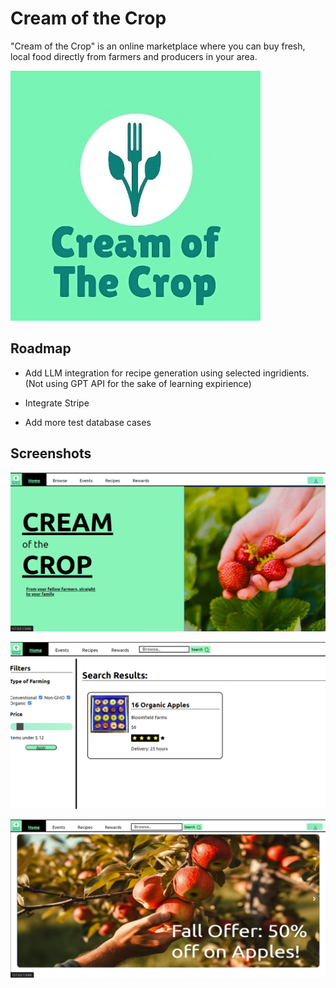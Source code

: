
# Cream of the Crop

"Cream of the Crop" is an online marketplace where you can buy fresh, local food directly from farmers and producers in your area.

![Logo](https://raw.githubusercontent.com/mkhisty/Cream-of-the-Crop/main/cac/static/assets/logo.png)


## Roadmap

- Add LLM integration for recipe generation using selected ingridients. (Not using GPT API for the sake of learning expirience) 

- Integrate Stripe

- Add more test database cases


## Screenshots

![App Screenshot](https://raw.githubusercontent.com/mkhisty/Cream-of-the-Crop/main/cac/screenshots/landing.png)

![App Screenshot](https://raw.githubusercontent.com/mkhisty/Cream-of-the-Crop/main/cac/screenshots/ssearch.png)

![App Screenshot](https://raw.githubusercontent.com/mkhisty/Cream-of-the-Crop/main/cac/screenshots/browse.png)

